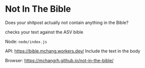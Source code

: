 # Not In The Bible

Does your shitpost actually not contain anything in the Bible?

checks your text against the ASV bible

Node: `node/index.js`

API: https://bible.mchang.workers.dev/
  Include the text in the body

Browser: https://mchangrh.github.io/not-in-the-bible/